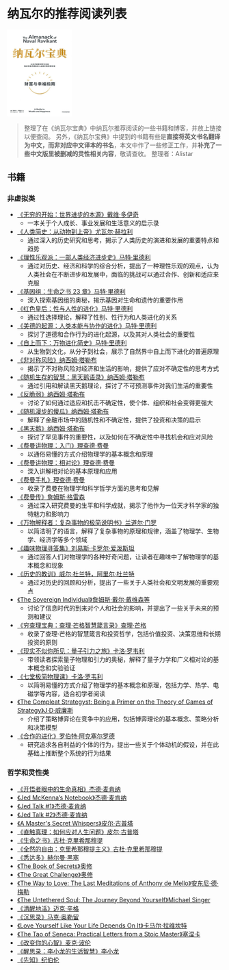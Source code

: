 # 纳瓦尔的推荐阅读列表
<img src="./naval.jpg" alt="Image" width="30%">

> 整理了在《纳瓦尔宝典》中纳瓦尔推荐阅读的一些书籍和博客，并放上链接以便查阅。
> 另外，《纳瓦尔宝典》中提到的书籍有些是**直接将英文书名翻译为中文，而非对应中文译本的书名**，本文中作了一些修正工作，并**补充了一些中文版里被删减的灵性相关内容**，敬请查收。
> 整理者：Alistar

## 书籍
### 非虚拟类
- [《无穷的开始：世界进步的本源》戴维·多伊奇](https://book.douban.com/subject/26184242/)
  - 一本关于个人成长、事业发展和生活意义的启示录
- [《人类简史：从动物到上帝》尤瓦尔·赫拉利](https://book.douban.com/subject/25985021/)
  - 通过深入的历史研究和思考，揭示了人类历史的演进和发展的重要特点和趋势
- [《理性乐观派：一部人类经济进步史》马特·里德利](https://book.douban.com/subject/6913343/)
  - 通过对历史、经济和科学的综合分析，提出了一种理性乐观的观点，认为人类社会在不断进步和发展中，面临的挑战可以通过合作、创新和适应来克服
- [《基因组：生命之书 23 章》马特·里德利](https://book.douban.com/subject/35372216/)
  - 深入探索基因组的奥秘，揭示基因对生命和遗传的重要作用
- [《红色皇后：性与人性的进化》马特·里德利](https://book.douban.com/subject/1538996/)
  - 通过性选择理论，解释了性别、性行为和人类进化的关系
- [《美德的起源：人类本能与协作的进化》马特·里德利](https://book.douban.com/subject/1016822/)
  - 探讨了道德和合作行为的进化起源，以及其对人类社会的重要性
- [《自上而下：万物进化简史》马特·里德利](https://book.douban.com/subject/27000191/)
  - 从生物到文化，从分子到社会，展示了自然界中自上而下进化的普遍原理
- [《非对称风险》纳西姆·塔勒布](https://book.douban.com/subject/30417612/)
  - 揭示了不对称风险对经济和生活的影响，提供了应对不确定性的思考方式
- [《随机生存的智慧：黑天鹅语录》纳西姆·塔勒布](https://book.douban.com/subject/10598181/)
  - 通过引用和解读黑天鹅理论，探讨了不可预测事件对我们生活的重要性
- [《反脆弱》纳西姆·塔勒布](https://book.douban.com/subject/25782902/)
  - 讨论了如何通过适应和抗击不确定性，使个体、组织和社会变得更强大
- [《随机漫步的傻瓜》纳西姆·塔勒布](https://book.douban.com/subject/10773362/)
  - 解释了金融市场中的随机性和不确定性，提供了投资和决策的启示
- [《黑天鹅》纳西姆·塔勒布](https://book.douban.com/subject/6854525/)
  - 探讨了罕见事件的重要性，以及如何在不确定性中寻找机会和应对风险
- [《费曼讲物理：入门》理查德·费曼](https://book.douban.com/subject/33457293/)
  - 以通俗易懂的方式介绍物理学的基本概念和原理
- [《费曼讲物理：相对论》理查德·费曼](https://book.douban.com/subject/34860121/)
  - 深入讲解相对论的基本原理和应用
- [《费曼手札》理查德·费曼](https://book.douban.com/subject/3297608/)
  - 收录了费曼在物理学和科学哲学方面的思考和见解
- [《费曼传》詹姆斯·格雷森](https://book.douban.com/subject/1077935//)
  - 通过深入研究费曼的生平和科学成就，揭示了他作为一位天才科学家的独特魅力和影响力
- [《万物解释者：复杂事物的极简说明书》兰道尔·门罗](https://book.douban.com/subject/26814078/)
  - 以简洁明了的语言，解释了复杂事物的原理和规律，涵盖了物理学、生物学、经济学等多个领域
- [《趣味物理寻答集》刘易斯·卡罗尔·爱泼斯坦](https://book.douban.com/subject/6018690/)
  - 通过回答人们对物理学的各种好奇问题，让读者在趣味中了解物理学的基本概念和现象
- [《历史的教训》威尔·杜兰特，阿里尔·杜兰特](https://book.douban.com/subject/26279878/)
  - 通过对历史的回顾和分析，提出了一些关于人类社会和文明发展的重要观点
- [《The Sovereign Individual》詹姆斯·戴尔·戴维森等](https://book.douban.com/subject/1919172/)
  - 讨论了信息时代的到来对个人和社会的影响，并提出了一些关于未来的预测和建议
- [《穷查理宝典：查理·芒格智慧箴言录》查理·芒格](https://book.douban.com/subject/26831789/)
  - 收录了查理·芒格的智慧箴言和投资哲学，包括价值投资、决策思维和长期投资的原则
- [《现实不似你所见：量子引力之旅》卡洛·罗韦利](https://book.douban.com/subject/27156306/)
  - 带领读者探索量子物理和引力的奥秘，解释了量子力学和广义相对论的基本概念和实验验证
- [《七堂极简物理课》卡洛·罗韦利](https://book.douban.com/subject/26772731/)
  - 以简明易懂的方式介绍了物理学的基本概念和原理，包括力学、热学、电磁学等内容，适合初学者阅读
- [《The Compleat Strategyst: Being a Primer on the 
Theory of Games of Strategy》J·D·威廉斯](https://book.douban.com/subject/3718828/)
  - 介绍了策略博弈论在竞争中的应用，包括博弈理论的基本概念、策略分析和决策模型
- [《合作的进化》罗伯特·阿克塞尔罗德](https://book.douban.com/subject/26901444/)
  - 研究追求各自利益的个体的行为，提出一些关于个体动机的假设，并在此基础上推断整个系统的行为结果

### 哲学和灵性类
- [《开悟者眼中的生命真相》杰德·麦肯纳](https://book.douban.com/subject/26383445/)
- [《Jed McKenna’s Notebook》杰德·麦肯纳](https://book.douban.com/subject/6367043/)
- [《Jed Talk #1》杰德·麦肯纳](https://book.douban.com/subject/35768190/)
- [《Jed Talk #2》杰德·麦肯纳](https://www.amazon.com/Jed-Talks-Away-Things-Man-ebook/dp/B07HGCS5FD/)
- [《A Master's Secret Whispers》皮尔·古普塔](https://book.douban.com/subject/35594358/)
- [《直触真理：如何应对人生问题》皮尔·古普塔](https://book.douban.com/subject/36224273/)
- [《生命之书》古杜·克里希那穆提](https://book.douban.com/subject/6526752/)
- [《全然的自由：克里希那穆提主义》古杜·克里希那穆提](https://book.douban.com/subject/1367288/)
- [《悉达多》赫尔曼·黑塞](https://book.douban.com/subject/26980487/)
- [《The Book of Secrets》奥修](https://www.amazon.com/Book-Secrets-Meditations-Discover-Mystery/dp/0312650604)
- [《The Great Challenge》奥修](https://www.amazon.com/Great-Challenge-Exploring-World-within/dp/8172236840)
- [《The Way to Love: The Last Meditations of Anthony de Mello》安东尼·德·梅勒](https://www.amazon.com/Way-Love-Meditations-Anthony-Classics/dp/038524939X)
- [《The Untethered Soul: The Journey Beyond Yourself》Michael Singer](https://www.amazon.com/Untethered-Soul-Journey-Beyond-Yourself/dp/1572245379)
- [《清醒地活》迈克·辛格](https://book.douban.com/subject/35581777/)
- [《沉思录》马克·奥勒留](https://book.douban.com/subject/2359003/)
- [《Love Yourself Like Your Life Depends On It》卡马尔·拉维坎特](https://book.douban.com/subject/22992854/)
- [《The Tao of Seneca: Practical Letters from a Stoic Master》塞涅卡](https://www.amazon.com/The-Tao-of-Seneca-audiobook/dp/B01AIXEJ0U)
- [《改变你的心智》麦克·波伦](https://book.douban.com/subject/34955757/)
- [《醒思录：李小龙的生活智慧》李小龙](https://book.douban.com/subject/3876009/)
- [《先知》纪伯伦](https://book.douban.com/subject/2212371/)
